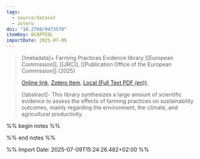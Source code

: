 ```yaml
---
tags:
  - source/dataset
  - zotero
doi: "10.2760/9473570"
itemKey: 6C8PTE8L
importDate: 2025-07-09
---
```

>[!metadata]+
> Farming Practices Evidence library
> [[European Commission]], [[JRC]], 
> [[Publication Office of the European Commission]] (2025)
> 
> [Online link](https://op.europa.eu/en/publication-detail/-/publication/27c7489a-15b9-11f0-b1a3-01aa75ed71a1/language-en), [Zotero Item](zotero://select/library/items/6C8PTE8L), [Local (Full Text PDF (en))](file://C:/Users/aburg/Documents/references/zotero/storage/9QIAJSX2/EUJRC2025_FarmingPractices.pdf), 

>[!abstract]-
>This library synthesizes a large amount of scientific evidence to assess the effects of farming practices on sustainability outcomes, mainly regarding the environment, the climate, and agricultural productivity.

%% begin notes %%

%% end notes %%

%% Import Date: 2025-07-09T15:24:26.482+02:00 %%
